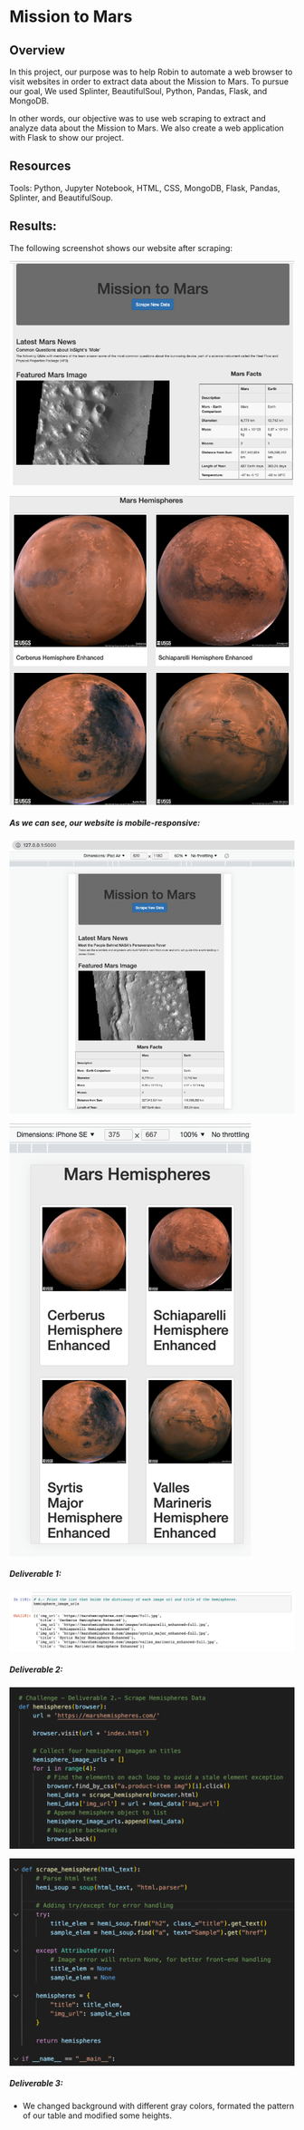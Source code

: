 # Mission to Mars


## Overview
In this project, our purpose was to help Robin to automate a web browser to visit websites in order to extract data about the Mission to Mars.
To pursue our goal, We used Splinter, BeautifulSoul, Python, Pandas, Flask, and MongoDB.

In other words, our objective was to use web scraping to extract and analyze data about the Mission to Mars. We also create a web application with Flask to show our project.

## Resources 

Tools: Python, Jupyter Notebook, HTML, CSS, MongoDB, Flask, Pandas, Splinter, and BeautifulSoup.

## Results:

The following screenshot shows our website after scraping:

![Alt text](/Resources/3.png "imagen4")


![Alt text](/Resources/4.png "imagen5")

##### As we can see, our website is mobile-responsive:

![Alt text](/Resources/ipad.png "imagen7")

![Alt text](/Resources/8.png "imagen6")

##### Deliverable 1:

![Alt text](/Resources/hemis_url.png "imagen1")

##### Deliverable 2:

![Alt text](/Resources/def_hemi.png "imagen2")

![Alt text](/Resources/scraping_hemi.png "imagen3")

##### Deliverable 3:
- We changed background with different gray colors, formated the pattern of our table and modified some heights.

